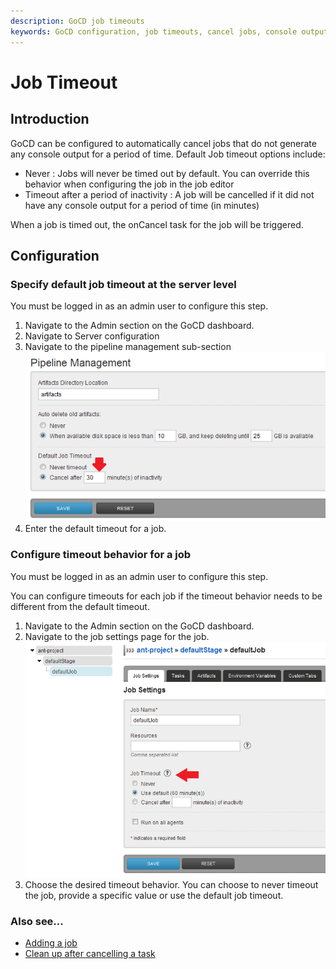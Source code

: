 ```yaml
---
description: GoCD job timeouts
keywords: GoCD configuration, job timeouts, cancel jobs, console output, pipeline management, configure timeout
---
```


# Job Timeout

## Introduction

GoCD can be configured to automatically cancel jobs that do not generate any console output for a period of time. Default Job timeout options include:

-   Never : Jobs will never be timed out by default. You can override this behavior when configuring the job in the job editor
-   Timeout after a period of inactivity : A job will be cancelled if it did not have any console output for a period of time (in minutes)

When a job is timed out, the onCancel task for the job will be triggered.

## Configuration

### Specify default job timeout at the server level

You must be logged in as an admin user to configure this step.

1.  Navigate to the Admin section on the GoCD dashboard.
2.  Navigate to Server configuration
3.  Navigate to the pipeline management sub-section
![Job timeout](../resources/images/pipeline_management_timeout.png)
4.  Enter the default timeout for a job.

### Configure timeout behavior for a job

You must be logged in as an admin user to configure this step.

You can configure timeouts for each job if the timeout behavior needs to be different from the default timeout.

1.  Navigate to the Admin section on the GoCD dashboard.
2.  Navigate to the job settings page for the job.
![Job timeout settings](../resources/images/job_timeout_individual.png)
3.  Choose the desired timeout behavior. You can choose to never timeout the job, provide a specific value or use the default job timeout.

### Also see...

-   [Adding a job](admin_add_job.md)
-   [Clean up after cancelling a task](../advanced_usage/dev_clean_up_when_cancel.md)
